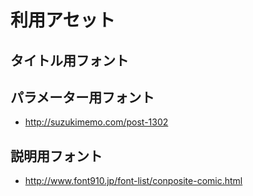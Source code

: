 # 利用アセット

## タイトル用フォント
## パラメーター用フォント
- http://suzukimemo.com/post-1302

## 説明用フォント
- http://www.font910.jp/font-list/conposite-comic.html
